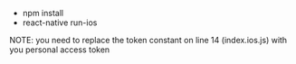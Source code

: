 - npm install
- react-native run-ios

NOTE: you need to replace the token constant on line 14 (index.ios.js) with you personal access token
